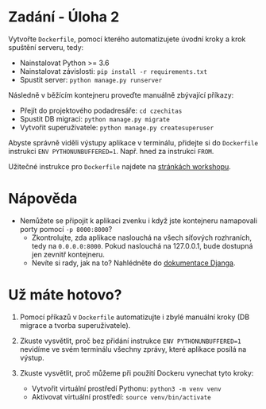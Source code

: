 # Zadání - Úloha 2

Vytvořte `Dockerfile`, pomocí kterého automatizujete úvodní kroky a krok spuštění serveru, tedy:

- Nainstalovat Python >= 3.6
- Nainstalovat závislosti: `pip install -r requirements.txt`
- Spustit server: `python manage.py runserver`

Následně v běžícím kontejneru proveďte manuálně zbývající příkazy:

- Přejít do projektového podadresáře: `cd czechitas`
- Spustit DB migraci: `python manage.py migrate`
- Vytvořit superuživatele: `python manage.py createsuperuser`

Abyste správně viděli výstupy aplikace v terminálu, přidejte si do `Dockerfile` instrukci `ENV PYTHONUNBUFFERED=1`. Např. hned za instrukci `FROM`.

Užitečné instrukce pro `Dockerfile` najdete na [stránkách workshopu](https://czechitas.orchi.page/linux/docker/).

# Nápověda

- Nemůžete se připojit k aplikaci zvenku i když jste kontejneru namapovali porty pomocí `-p 8000:8000`?
  - Zkontrolujte, zda aplikace naslouchá na všech síťových rozhraních, tedy na `0.0.0.0:8000`. Pokud naslouchá na 127.0.0.1, bude dostupná jen zevnitř kontejneru.
  - Nevíte si rady, jak na to? Nahlédněte do [dokumentace Djanga](https://docs.djangoproject.com/en/3.0/ref/django-admin/#runserver).

# Už máte hotovo?

1. Pomocí příkazů v `Dockerfile` automatizujte i zbylé manuální kroky (DB migrace a tvorba superuživatele).

2. Zkuste vysvětlit, proč bez přidání instrukce `ENV PYTHONUNBUFFERED=1` nevidíme ve svém terminálu všechny zprávy, které aplikace posílá na výstup.

3. Zkuste vysvětlit, proč můžeme při použití Dockeru vynechat tyto kroky:
   - Vytvořit virtuální prostředí Pythonu: `python3 -m venv venv`
   - Aktivovat virtuální prostředí: `source venv/bin/activate`

